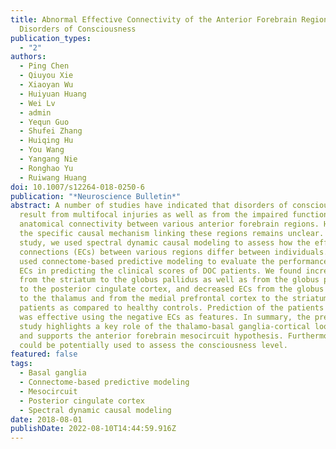 ```yaml
---
title: Abnormal Effective Connectivity of the Anterior Forebrain Regions in
  Disorders of Consciousness
publication_types:
  - "2"
authors:
  - Ping Chen
  - Qiuyou Xie
  - Xiaoyan Wu
  - Huiyuan Huang
  - Wei Lv
  - admin
  - Yequn Guo
  - Shufei Zhang
  - Huiqing Hu
  - You Wang
  - Yangang Nie
  - Ronghao Yu
  - Ruiwang Huang
doi: 10.1007/s12264-018-0250-6
publication: "*Neuroscience Bulletin*"
abstract: A number of studies have indicated that disorders of consciousness
  result from multifocal injuries as well as from the impaired functional and
  anatomical connectivity between various anterior forebrain regions. However,
  the specific causal mechanism linking these regions remains unclear. In this
  study, we used spectral dynamic causal modeling to assess how the effective
  connections (ECs) between various regions differ between individuals. Next, we
  used connectome-based predictive modeling to evaluate the performance of the
  ECs in predicting the clinical scores of DOC patients. We found increased ECs
  from the striatum to the globus pallidus as well as from the globus pallidus
  to the posterior cingulate cortex, and decreased ECs from the globus pallidus
  to the thalamus and from the medial prefrontal cortex to the striatum in DOC
  patients as compared to healthy controls. Prediction of the patients' outcome
  was effective using the negative ECs as features. In summary, the present
  study highlights a key role of the thalamo-basal ganglia-cortical loop in DOCs
  and supports the anterior forebrain mesocircuit hypothesis. Furthermore, EC
  could be potentially used to assess the consciousness level.
featured: false
tags:
  - Basal ganglia
  - Connectome-based predictive modeling
  - Mesocircuit
  - Posterior cingulate cortex
  - Spectral dynamic causal modeling
date: 2018-08-01
publishDate: 2022-08-10T14:44:59.916Z
---
```

